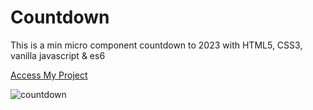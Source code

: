 # Countdown

 This is a min micro component countdown to 2023 with HTML5, CSS3, vanilla javascript & es6
 
 [Access My Project](https://jelsonjay.github.io/countdown/)
 
 
 ![countdown](https://user-images.githubusercontent.com/50907905/93371978-21b58000-f84b-11ea-963c-b003107d084b.png)

